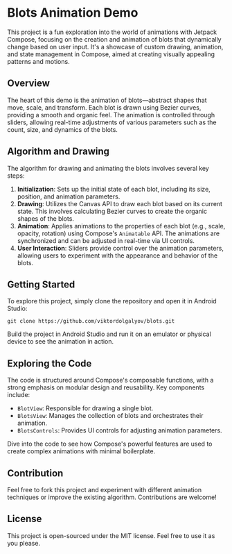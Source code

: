 # Blots Animation Demo

This project is a fun exploration into the world of animations with Jetpack Compose, focusing on the creation and animation of blots that dynamically change based on user input. It's a showcase of custom drawing, animation, and state management in Compose, aimed at creating visually appealing patterns and motions.

## Overview

The heart of this demo is the animation of blots—abstract shapes that move, scale, and transform. Each blot is drawn using Bezier curves, providing a smooth and organic feel. The animation is controlled through sliders, allowing real-time adjustments of various parameters such as the count, size, and dynamics of the blots.

## Algorithm and Drawing

The algorithm for drawing and animating the blots involves several key steps:

1. **Initialization**: Sets up the initial state of each blot, including its size, position, and animation parameters.
2. **Drawing**: Utilizes the Canvas API to draw each blot based on its current state. This involves calculating Bezier curves to create the organic shapes of the blots.
3. **Animation**: Applies animations to the properties of each blot (e.g., scale, opacity, rotation) using Compose's `Animatable` API. The animations are synchronized and can be adjusted in real-time via UI controls.
4. **User Interaction**: Sliders provide control over the animation parameters, allowing users to experiment with the appearance and behavior of the blots.

## Getting Started

To explore this project, simply clone the repository and open it in Android Studio:

```shell
git clone https://github.com/viktordolgalyov/blots.git
```

Build the project in Android Studio and run it on an emulator or physical device to see the animation in action.

## Exploring the Code

The code is structured around Compose's composable functions, with a strong emphasis on modular design and reusability. Key components include:

- `BlotView`: Responsible for drawing a single blot.
- `BlotsView`: Manages the collection of blots and orchestrates their animation.
- `BlotsControls`: Provides UI controls for adjusting animation parameters.

Dive into the code to see how Compose's powerful features are used to create complex animations with minimal boilerplate.

## Contribution

Feel free to fork this project and experiment with different animation techniques or improve the existing algorithm. Contributions are welcome!

## License

This project is open-sourced under the MIT license. Feel free to use it as you please.